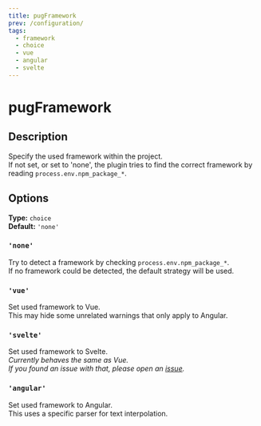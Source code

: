 ```yaml
---
title: pugFramework
prev: /configuration/
tags:
  - framework
  - choice
  - vue
  - angular
  - svelte
---
```


# pugFramework

## Description

Specify the used framework within the project.  
If not set, or set to 'none', the plugin tries to find the correct framework by reading `process.env.npm_package_*`.

## Options

**Type:** `choice`  
**Default:** `'none'`

### `'none'`

Try to detect a framework by checking `process.env.npm_package_*`.  
If no framework could be detected, the default strategy will be used.

### `'vue'`

Set used framework to Vue.  
This may hide some unrelated warnings that only apply to Angular.

### `'svelte'`

Set used framework to Svelte.  
_Currently behaves the same as Vue._  
_If you found an issue with that, please open an [issue](https://github.com/prettier/plugin-pug/issues/new?template=bug-report.md)._

### `'angular'`

Set used framework to Angular.  
This uses a specific parser for text interpolation.
